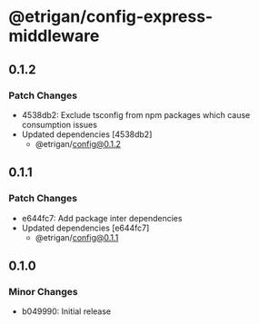 # @etrigan/config-express-middleware

## 0.1.2

### Patch Changes

- 4538db2: Exclude tsconfig from npm packages which cause consumption issues
- Updated dependencies [4538db2]
  - @etrigan/config@0.1.2

## 0.1.1

### Patch Changes

- e644fc7: Add package inter dependencies
- Updated dependencies [e644fc7]
  - @etrigan/config@0.1.1

## 0.1.0

### Minor Changes

- b049990: Initial release
